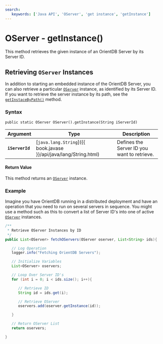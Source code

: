 ```yaml
---
search:
   keywords: ['Java API', 'OServer', 'get instance', 'getInstance']
---
```


# OServer - getInstance()

This method retrieves the given instance of an OrientDB Server by its Server ID.

## Retrieving `OServer` Instances

In addition to starting an embedded instance of the OrientDB Server, you can also retrieve a particular [`OServer`](Java-Ref-OServer.md) instance, as identified by its Server ID.  If you want to retrieve the server instance by its path, see the [`getInstaceByPath()`](Java-Ref-OServer-getInstanceByPath.md) method.

### Syntax

```
public static OServer OServer().getInstance(String iServerId)
```

| Argument | Type | Description |
|---|---|---|
| **`iServerId`** | [`java.lang.String`]({{ book.javase }}/api/java/lang/String.html) | Defines the Server ID you want to retrieve. |

#### Return Value

This method returns an [`OServer`](Java-Ref-OServer.md) instance.

### Example

Imagine you have OrientDB running in a distributed deployment and have an operation that you need to run on several servers in sequence.  You might use a method such as this to convert a list of Server ID's into one of active [`OServer`](Java-Ref-OServer.md) instances.

```java
/**
 * Retrieve OServer Instances by ID
 */
public List<OServer> fetchOServers(OServer oserver, List<String> ids){

   // Log Operation
   logger.info("Fetching OrientDB Servers");

   // Initialize Variables
   List<OServer> oservers;

   // Loop Over Server ID's
   for (int i = 0; i < ids.size(); i++){

      // Retrieve ID
      String id = ids.get(i);

	  // Retrieve OServer
	  oservers.add(oserver.getInstance(id));

   }

   // Return OServer List
   return oservers;

}
```
